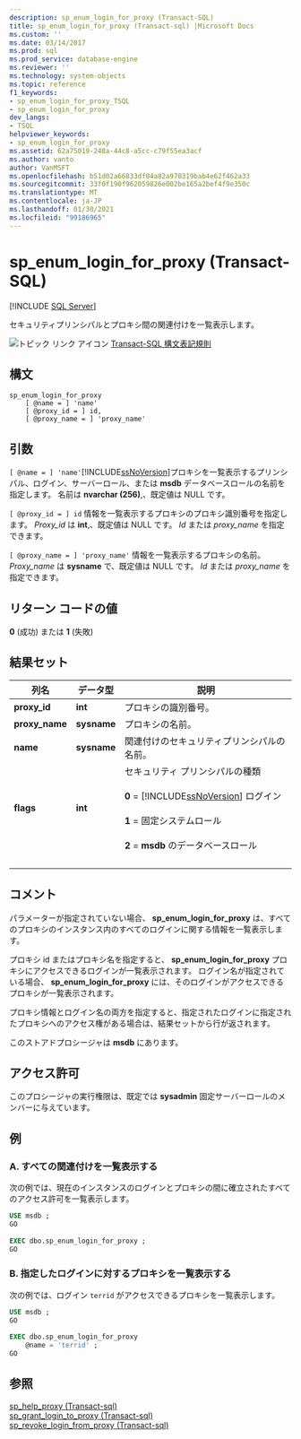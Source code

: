 ```yaml
---
description: sp_enum_login_for_proxy (Transact-SQL)
title: sp_enum_login_for_proxy (Transact-sql) |Microsoft Docs
ms.custom: ''
ms.date: 03/14/2017
ms.prod: sql
ms.prod_service: database-engine
ms.reviewer: ''
ms.technology: system-objects
ms.topic: reference
f1_keywords:
- sp_enum_login_for_proxy_TSQL
- sp_enum_login_for_proxy
dev_langs:
- TSQL
helpviewer_keywords:
- sp_enum_login_for_proxy
ms.assetid: 62a75019-248a-44c8-a5cc-c79f55ea3acf
ms.author: vanto
author: VanMSFT
ms.openlocfilehash: b51d02a66833df04a82a970319bab4e62f462a33
ms.sourcegitcommit: 33f0f190f962059826e002be165a2bef4f9e350c
ms.translationtype: MT
ms.contentlocale: ja-JP
ms.lasthandoff: 01/30/2021
ms.locfileid: "99186965"
---
```

# <a name="sp_enum_login_for_proxy-transact-sql"></a>sp_enum_login_for_proxy (Transact-SQL)

[!INCLUDE [SQL Server](../../includes/applies-to-version/sqlserver.md)]

  セキュリティプリンシパルとプロキシ間の関連付けを一覧表示します。  
  
 ![トピック リンク アイコン](../../database-engine/configure-windows/media/topic-link.gif "トピック リンク アイコン") [Transact-SQL 構文表記規則](../../t-sql/language-elements/transact-sql-syntax-conventions-transact-sql.md)  
  
## <a name="syntax"></a>構文  
  
```  
sp_enum_login_for_proxy  
    [ @name = ] 'name'  
    [ @proxy_id = ] id,  
    [ @proxy_name = ] 'proxy_name'  
```  
  
## <a name="arguments"></a>引数  
`[ @name = ] 'name'`[!INCLUDE[ssNoVersion](../../includes/ssnoversion-md.md)]プロキシを一覧表示するプリンシパル、ログイン、サーバーロール、または **msdb** データベースロールの名前を指定します。 名前は **nvarchar (256)**,、既定値は NULL です。  
  
`[ @proxy_id = ] id` 情報を一覧表示するプロキシのプロキシ識別番号を指定します。 *Proxy_id* は **int**,、既定値は NULL です。 *Id* または *proxy_name* を指定できます。  
  
`[ @proxy_name = ] 'proxy_name'` 情報を一覧表示するプロキシの名前。 *Proxy_name* は **sysname** で、既定値は NULL です。 *Id* または *proxy_name* を指定できます。  
  
## <a name="return-code-values"></a>リターン コードの値  
 **0** (成功) または **1** (失敗)  
  
## <a name="result-sets"></a>結果セット  
  
|列名|データ型|説明|  
|-----------------|---------------|-----------------|  
|**proxy_id**|**int**|プロキシの識別番号。|  
|**proxy_name**|**sysname**|プロキシの名前。|  
|**name**|**sysname**|関連付けのセキュリティプリンシパルの名前。|  
|**flags**|**int**|セキュリティ プリンシパルの種類<br /><br /> **0**  =  [!INCLUDE[ssNoVersion](../../includes/ssnoversion-md.md)] ログイン<br /><br /> **1** = 固定システムロール<br /><br /> **2** = **msdb** のデータベースロール|  
| &nbsp; | &nbsp; | &nbsp; |
  
## <a name="remarks"></a>コメント  
 パラメーターが指定されていない場合、 **sp_enum_login_for_proxy** は、すべてのプロキシのインスタンス内のすべてのログインに関する情報を一覧表示します。  
  
 プロキシ id またはプロキシ名を指定すると、 **sp_enum_login_for_proxy** プロキシにアクセスできるログインが一覧表示されます。 ログイン名が指定されている場合、 **sp_enum_login_for_proxy** には、そのログインがアクセスできるプロキシが一覧表示されます。  
  
 プロキシ情報とログイン名の両方を指定すると、指定されたログインに指定されたプロキシへのアクセス権がある場合は、結果セットから行が返されます。  
  
 このストアドプロシージャは **msdb** にあります。  
  
## <a name="permissions"></a>アクセス許可  
 このプロシージャの実行権限は、既定では **sysadmin** 固定サーバーロールのメンバーに与えています。  
  
## <a name="examples"></a>例  
  
### <a name="a-listing-all-associations"></a>A. すべての関連付けを一覧表示する  
 次の例では、現在のインスタンスのログインとプロキシの間に確立されたすべてのアクセス許可を一覧表示します。  
  
```sql
USE msdb ;  
GO  
  
EXEC dbo.sp_enum_login_for_proxy ;  
GO  
```  
  
### <a name="b-listing-proxies-for-a-specific-login"></a>B. 指定したログインに対するプロキシを一覧表示する  
 次の例では、ログイン `terrid` がアクセスできるプロキシを一覧表示します。  
  
```sql
USE msdb ;  
GO  
  
EXEC dbo.sp_enum_login_for_proxy  
    @name = 'terrid' ;  
GO  
```  
  
## <a name="see-also"></a>参照  
 [sp_help_proxy &#40;Transact-sql&#41;](../../relational-databases/system-stored-procedures/sp-help-proxy-transact-sql.md)   
 [sp_grant_login_to_proxy &#40;Transact-sql&#41;](../../relational-databases/system-stored-procedures/sp-grant-login-to-proxy-transact-sql.md)   
 [sp_revoke_login_from_proxy &#40;Transact-sql&#41;](../../relational-databases/system-stored-procedures/sp-revoke-login-from-proxy-transact-sql.md)  
  
  

